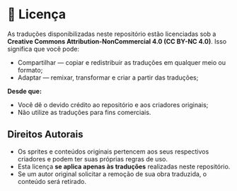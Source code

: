 # 📌 Licença

As traduções disponibilizadas neste repositório estão licenciadas sob a **Creative Commons Attribution-NonCommercial 4.0 (CC BY-NC 4.0)**. Isso significa que você pode:

- Compartilhar — copiar e redistribuir as traduções em qualquer meio ou formato;
- Adaptar — remixar, transformar e criar a partir das traduções;

**Desde que:**
- Você dê o devido crédito ao repositório e aos criadores originais;
- Não utilize as traduções para fins comerciais.

## Direitos Autorais
- Os sprites e conteúdos originais pertencem aos seus respectivos criadores e podem ter suas próprias regras de uso.
- Esta licença **se aplica apenas às traduções** realizadas neste repositório.
- Se um autor original solicitar a remoção de sua obra traduzida, o conteúdo será retirado.
